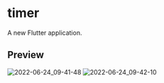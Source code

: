 # timer

A new Flutter application.

## Preview

![2022-06-24_09-41-48](https://user-images.githubusercontent.com/45571159/175478075-a414db13-2961-4117-b728-906ac4b79d62.png)
![2022-06-24_09-42-10](https://user-images.githubusercontent.com/45571159/175478081-7d1441da-4da8-4054-a5d7-68394c97676d.png)
